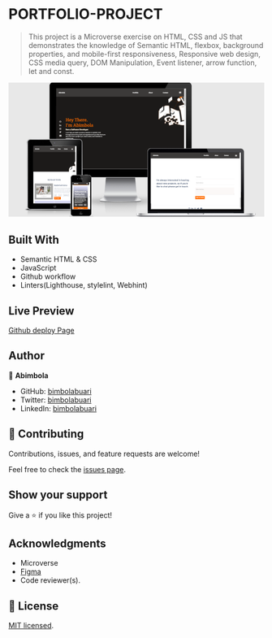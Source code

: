# PORTFOLIO-PROJECT

> This project is a Microverse exercise on HTML, CSS and JS that demonstrates the knowledge of Semantic HTML, flexbox, background properties, and mobile-first responsiveness, Responsive web design, CSS media query, DOM Manipulation, Event listener, arrow function, let and const.

![screenshot](screenshot.png)

## Built With

- Semantic HTML & CSS
- JavaScript
- Github workflow
- Linters(Lighthouse, stylelint, Webhint)

## Live Preview

[Github deploy Page](https://bimbolabuari.github.io/mv-portfolio/)

## Author

👤 **Abimbola**

- GitHub: [bimbolabuari](https://github.com/bimbolabuari)
- Twitter: [bimbolabuari](https://twitter.com/bimbolabuari)
- LinkedIn: [bimbolabuari](https://linkedin.com/in/bimbolabuari)

## 🤝 Contributing

Contributions, issues, and feature requests are welcome!

Feel free to check the [issues page](../../issues/).

## Show your support

Give a ⭐️ if you like this project!

## Acknowledgments

- Microverse
- [Figma](https://www.figma.com/file/l7SqJ3ZfkAKih9sFxvWSR4/Microverse-Student-Project-1?node-id=1%3A1471)
- Code reviewer(s).

## 📝 License

[MIT licensed](./LICENSE).
